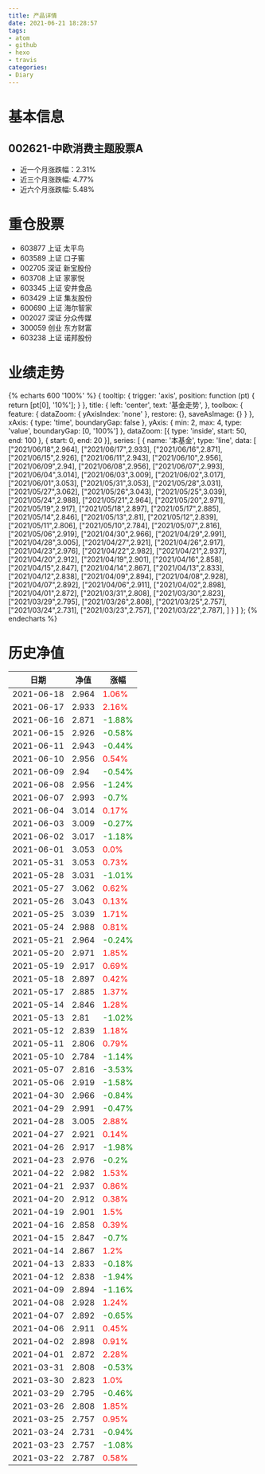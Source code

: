 ```yaml
---
title: 产品详情
date: 2021-06-21 18:28:57
tags:
- atom
- github
- hexo
- travis
categories:
- Diary
---
```


# 基本信息
## 002621-中欧消费主题股票A
- 近一个月涨跌幅：2.31%
- 近三个月涨跌幅: 4.77%
- 近六个月涨跌幅: 5.48%

# 重仓股票
- 603877 上证 太平鸟
- 603589 上证 口子窖
- 002705 深证 新宝股份
- 603708 上证 家家悦
- 603345 上证 安井食品
- 603429 上证 集友股份
- 600690 上证 海尔智家
- 002027 深证 分众传媒
- 300059 创业 东方财富
- 603238 上证 诺邦股份
# 业绩走势

{% echarts 600 '100%' %}
{
  tooltip: {
        trigger: 'axis',
        position: function (pt) {
            return [pt[0], '10%'];
        }
    },
    title: {
        left: 'center',
        text: '基金走势',
    },
    toolbox: {
        feature: {
            dataZoom: {
                yAxisIndex: 'none'
            },
            restore: {},
            saveAsImage: {}
        }
    },
    xAxis: {
        type: 'time',
        boundaryGap: false
    },
    yAxis: {
        min: 2,
        max: 4,
        type: 'value',
        boundaryGap: [0, '100%']
    },
    dataZoom: [{
        type: 'inside',
        start: 50,
        end: 100
    }, {
        start: 0,
        end: 20
    }],
    series: [
        {
            name: '本基金',
            type: 'line',
            data: [
["2021/06/18",2.964],
["2021/06/17",2.933],
["2021/06/16",2.871],
["2021/06/15",2.926],
["2021/06/11",2.943],
["2021/06/10",2.956],
["2021/06/09",2.94],
["2021/06/08",2.956],
["2021/06/07",2.993],
["2021/06/04",3.014],
["2021/06/03",3.009],
["2021/06/02",3.017],
["2021/06/01",3.053],
["2021/05/31",3.053],
["2021/05/28",3.031],
["2021/05/27",3.062],
["2021/05/26",3.043],
["2021/05/25",3.039],
["2021/05/24",2.988],
["2021/05/21",2.964],
["2021/05/20",2.971],
["2021/05/19",2.917],
["2021/05/18",2.897],
["2021/05/17",2.885],
["2021/05/14",2.846],
["2021/05/13",2.81],
["2021/05/12",2.839],
["2021/05/11",2.806],
["2021/05/10",2.784],
["2021/05/07",2.816],
["2021/05/06",2.919],
["2021/04/30",2.966],
["2021/04/29",2.991],
["2021/04/28",3.005],
["2021/04/27",2.921],
["2021/04/26",2.917],
["2021/04/23",2.976],
["2021/04/22",2.982],
["2021/04/21",2.937],
["2021/04/20",2.912],
["2021/04/19",2.901],
["2021/04/16",2.858],
["2021/04/15",2.847],
["2021/04/14",2.867],
["2021/04/13",2.833],
["2021/04/12",2.838],
["2021/04/09",2.894],
["2021/04/08",2.928],
["2021/04/07",2.892],
["2021/04/06",2.911],
["2021/04/02",2.898],
["2021/04/01",2.872],
["2021/03/31",2.808],
["2021/03/30",2.823],
["2021/03/29",2.795],
["2021/03/26",2.808],
["2021/03/25",2.757],
["2021/03/24",2.731],
["2021/03/23",2.757],
["2021/03/22",2.787],
]
        }
    ]
};
{% endecharts %}

# 历史净值

| 日期 | 净值 | 涨幅 |
| --- | --- | --- |
|2021-06-18|2.964|<font color=red>1.06%</font>|
|2021-06-17|2.933|<font color=red>2.16%</font>|
|2021-06-16|2.871|<font color=green>-1.88%</font>|
|2021-06-15|2.926|<font color=green>-0.58%</font>|
|2021-06-11|2.943|<font color=green>-0.44%</font>|
|2021-06-10|2.956|<font color=red>0.54%</font>|
|2021-06-09|2.94|<font color=green>-0.54%</font>|
|2021-06-08|2.956|<font color=green>-1.24%</font>|
|2021-06-07|2.993|<font color=green>-0.7%</font>|
|2021-06-04|3.014|<font color=red>0.17%</font>|
|2021-06-03|3.009|<font color=green>-0.27%</font>|
|2021-06-02|3.017|<font color=green>-1.18%</font>|
|2021-06-01|3.053|<font color=red>0.0%</font>|
|2021-05-31|3.053|<font color=red>0.73%</font>|
|2021-05-28|3.031|<font color=green>-1.01%</font>|
|2021-05-27|3.062|<font color=red>0.62%</font>|
|2021-05-26|3.043|<font color=red>0.13%</font>|
|2021-05-25|3.039|<font color=red>1.71%</font>|
|2021-05-24|2.988|<font color=red>0.81%</font>|
|2021-05-21|2.964|<font color=green>-0.24%</font>|
|2021-05-20|2.971|<font color=red>1.85%</font>|
|2021-05-19|2.917|<font color=red>0.69%</font>|
|2021-05-18|2.897|<font color=red>0.42%</font>|
|2021-05-17|2.885|<font color=red>1.37%</font>|
|2021-05-14|2.846|<font color=red>1.28%</font>|
|2021-05-13|2.81|<font color=green>-1.02%</font>|
|2021-05-12|2.839|<font color=red>1.18%</font>|
|2021-05-11|2.806|<font color=red>0.79%</font>|
|2021-05-10|2.784|<font color=green>-1.14%</font>|
|2021-05-07|2.816|<font color=green>-3.53%</font>|
|2021-05-06|2.919|<font color=green>-1.58%</font>|
|2021-04-30|2.966|<font color=green>-0.84%</font>|
|2021-04-29|2.991|<font color=green>-0.47%</font>|
|2021-04-28|3.005|<font color=red>2.88%</font>|
|2021-04-27|2.921|<font color=red>0.14%</font>|
|2021-04-26|2.917|<font color=green>-1.98%</font>|
|2021-04-23|2.976|<font color=green>-0.2%</font>|
|2021-04-22|2.982|<font color=red>1.53%</font>|
|2021-04-21|2.937|<font color=red>0.86%</font>|
|2021-04-20|2.912|<font color=red>0.38%</font>|
|2021-04-19|2.901|<font color=red>1.5%</font>|
|2021-04-16|2.858|<font color=red>0.39%</font>|
|2021-04-15|2.847|<font color=green>-0.7%</font>|
|2021-04-14|2.867|<font color=red>1.2%</font>|
|2021-04-13|2.833|<font color=green>-0.18%</font>|
|2021-04-12|2.838|<font color=green>-1.94%</font>|
|2021-04-09|2.894|<font color=green>-1.16%</font>|
|2021-04-08|2.928|<font color=red>1.24%</font>|
|2021-04-07|2.892|<font color=green>-0.65%</font>|
|2021-04-06|2.911|<font color=red>0.45%</font>|
|2021-04-02|2.898|<font color=red>0.91%</font>|
|2021-04-01|2.872|<font color=red>2.28%</font>|
|2021-03-31|2.808|<font color=green>-0.53%</font>|
|2021-03-30|2.823|<font color=red>1.0%</font>|
|2021-03-29|2.795|<font color=green>-0.46%</font>|
|2021-03-26|2.808|<font color=red>1.85%</font>|
|2021-03-25|2.757|<font color=red>0.95%</font>|
|2021-03-24|2.731|<font color=green>-0.94%</font>|
|2021-03-23|2.757|<font color=green>-1.08%</font>|
|2021-03-22|2.787|<font color=red>0.58%</font>|
